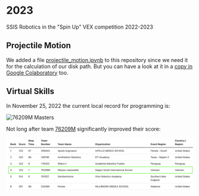 # 2023

SSIS Robotics in the "Spin Up" VEX competition 2022-2023

## Projectile Motion

We added a file [projectile_motion.ipynb](docs/projectile_motion.ipynb) to this repository since we need it for the calculation of our disk path. But you can have a look at it in a [copy in Google Colaboratory](https://colab.research.google.com/drive/1ZDqA7VL2sX8HjGgLV1grBOFcIxxB_T2S?usp=sharing) too.

## Virtual Skills

In November 25, 2022 the current local record for programming is:

![76209M Masters](76209M/2022-09-21_72a.png)

Not long after team [76209M](https://www.robotevents.com/teams/VRC/76209M) significantly improved their score:

![world standing](docs/2023-03-27.png)
